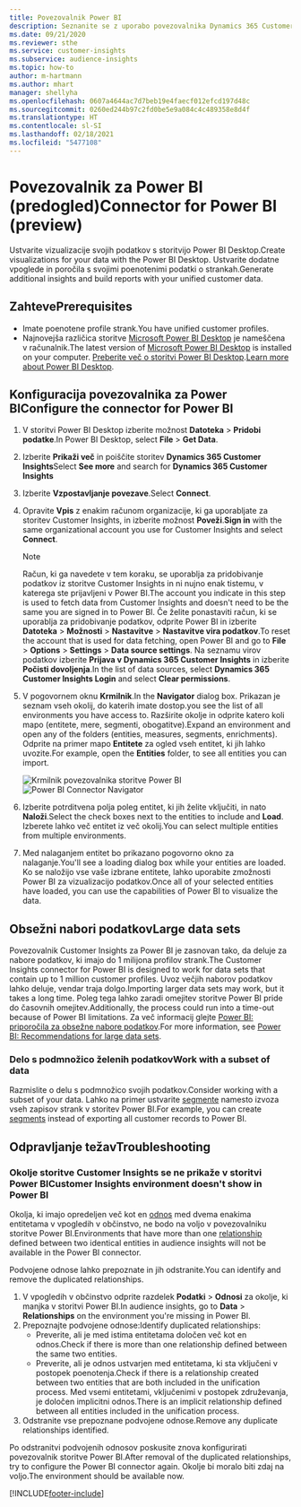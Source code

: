 ```yaml
---
title: Povezovalnik Power BI
description: Seznanite se z uporabo povezovalnika Dynamics 365 Customer Insights v storitvi Power BI.
ms.date: 09/21/2020
ms.reviewer: sthe
ms.service: customer-insights
ms.subservice: audience-insights
ms.topic: how-to
author: m-hartmann
ms.author: mhart
manager: shellyha
ms.openlocfilehash: 0607a4644ac7d7beb19e4faecf012efcd197d48c
ms.sourcegitcommit: 0260ed244b97c2fd0be5e9a084c4c489358e8d4f
ms.translationtype: HT
ms.contentlocale: sl-SI
ms.lasthandoff: 02/18/2021
ms.locfileid: "5477108"
---
```

# <a name="connector-for-power-bi-preview"></a><span data-ttu-id="a4075-103">Povezovalnik za Power BI (predogled)</span><span class="sxs-lookup"><span data-stu-id="a4075-103">Connector for Power BI (preview)</span></span>

<span data-ttu-id="a4075-104">Ustvarite vizualizacije svojih podatkov s storitvijo Power BI Desktop.</span><span class="sxs-lookup"><span data-stu-id="a4075-104">Create visualizations for your data with the Power BI Desktop.</span></span> <span data-ttu-id="a4075-105">Ustvarite dodatne vpoglede in poročila s svojimi poenotenimi podatki o strankah.</span><span class="sxs-lookup"><span data-stu-id="a4075-105">Generate additional insights and build reports with your unified customer data.</span></span>

## <a name="prerequisites"></a><span data-ttu-id="a4075-106">Zahteve</span><span class="sxs-lookup"><span data-stu-id="a4075-106">Prerequisites</span></span>

- <span data-ttu-id="a4075-107">Imate poenotene profile strank.</span><span class="sxs-lookup"><span data-stu-id="a4075-107">You have unified customer profiles.</span></span>
- <span data-ttu-id="a4075-108">Najnovejša različica storitve [Microsoft Power BI Desktop](https://powerbi.microsoft.com/desktop/) je nameščena v računalnik.</span><span class="sxs-lookup"><span data-stu-id="a4075-108">The latest version of [Microsoft Power BI Desktop](https://powerbi.microsoft.com/desktop/) is installed on your computer.</span></span> <span data-ttu-id="a4075-109">[Preberite več o storitvi Power BI Desktop](https://docs.microsoft.com/power-bi/desktop-what-is-desktop).</span><span class="sxs-lookup"><span data-stu-id="a4075-109">[Learn more about Power BI Desktop](https://docs.microsoft.com/power-bi/desktop-what-is-desktop).</span></span>

## <a name="configure-the-connector-for-power-bi"></a><span data-ttu-id="a4075-110">Konfiguracija povezovalnika za Power BI</span><span class="sxs-lookup"><span data-stu-id="a4075-110">Configure the connector for Power BI</span></span>

1. <span data-ttu-id="a4075-111">V storitvi Power BI Desktop izberite možnost **Datoteka** > **Pridobi podatke**.</span><span class="sxs-lookup"><span data-stu-id="a4075-111">In Power BI Desktop, select **File** > **Get Data**.</span></span>

1. <span data-ttu-id="a4075-112">Izberite **Prikaži več** in poiščite storitev **Dynamics 365 Customer Insights**</span><span class="sxs-lookup"><span data-stu-id="a4075-112">Select **See more** and search for **Dynamics 365 Customer Insights**</span></span>

1. <span data-ttu-id="a4075-113">Izberite **Vzpostavljanje povezave**.</span><span class="sxs-lookup"><span data-stu-id="a4075-113">Select **Connect**.</span></span>

1. <span data-ttu-id="a4075-114">Opravite **Vpis** z enakim računom organizacije, ki ga uporabljate za storitev Customer Insights, in izberite možnost **Poveži**.</span><span class="sxs-lookup"><span data-stu-id="a4075-114">**Sign in** with the same organizational account you use for Customer Insights and select **Connect**.</span></span>
   > [!NOTE]
   > <span data-ttu-id="a4075-115">Račun, ki ga navedete v tem koraku, se uporablja za pridobivanje podatkov iz storitve Customer Insights in ni nujno enak tistemu, v katerega ste prijavljeni v Power BI.</span><span class="sxs-lookup"><span data-stu-id="a4075-115">The account you indicate in this step is used to fetch data from Customer Insights and doesn't need to be the same you are signed in to Power BI.</span></span> <span data-ttu-id="a4075-116">Če želite ponastaviti račun, ki se uporablja za pridobivanje podatkov, odprite Power BI in izberite **Datoteka** > **Možnosti** > **Nastavitve** > **Nastavitve vira podatkov**.</span><span class="sxs-lookup"><span data-stu-id="a4075-116">To reset the account that is used for data fetching, open Power BI and go to **File** > **Options** > **Settings** > **Data source settings**.</span></span> <span data-ttu-id="a4075-117">Na seznamu virov podatkov izberite **Prijava v Dynamics 365 Customer Insights** in izberite **Počisti dovoljenja**.</span><span class="sxs-lookup"><span data-stu-id="a4075-117">In the list of data sources, select **Dynamics 365 Customer Insights Login** and select **Clear permissions**.</span></span>  

1. <span data-ttu-id="a4075-118">V pogovornem oknu **Krmilnik**.</span><span class="sxs-lookup"><span data-stu-id="a4075-118">In the **Navigator** dialog box.</span></span> <span data-ttu-id="a4075-119">Prikazan je seznam vseh okolij, do katerih imate dostop.</span><span class="sxs-lookup"><span data-stu-id="a4075-119">you see the list of all environments you have access to.</span></span> <span data-ttu-id="a4075-120">Razširite okolje in odprite katero koli mapo (entitete, mere, segmenti, obogatitve).</span><span class="sxs-lookup"><span data-stu-id="a4075-120">Expand an environment and open any of the folders (entities, measures, segments, enrichments).</span></span> <span data-ttu-id="a4075-121">Odprite na primer mapo **Entitete** za ogled vseh entitet, ki jih lahko uvozite.</span><span class="sxs-lookup"><span data-stu-id="a4075-121">For example, open the **Entities** folder, to see all entities you can import.</span></span>

   <span data-ttu-id="a4075-122">![Krmilnik povezovalnika storitve Power BI](media/power-bi-navigator.png "Krmilnik povezovalnika storitve Power BI")</span><span class="sxs-lookup"><span data-stu-id="a4075-122">![Power BI Connector Navigator](media/power-bi-navigator.png "Power BI Connector Navigator")</span></span>

1. <span data-ttu-id="a4075-123">Izberite potrditvena polja poleg entitet, ki jih želite vključiti, in nato **Naloži**.</span><span class="sxs-lookup"><span data-stu-id="a4075-123">Select the check boxes next to the entities to include and **Load**.</span></span> <span data-ttu-id="a4075-124">Izberete lahko več entitet iz več okolij.</span><span class="sxs-lookup"><span data-stu-id="a4075-124">You can select multiple entities from multiple environments.</span></span>

1. <span data-ttu-id="a4075-125">Med nalaganjem entitet bo prikazano pogovorno okno za nalaganje.</span><span class="sxs-lookup"><span data-stu-id="a4075-125">You'll see a loading dialog box while your entities are loaded.</span></span> <span data-ttu-id="a4075-126">Ko se naložijo vse vaše izbrane entitete, lahko uporabite zmožnosti Power BI za vizualizacijo podatkov.</span><span class="sxs-lookup"><span data-stu-id="a4075-126">Once all of your selected entities have loaded, you can use the capabilities of Power BI to visualize the data.</span></span>

## <a name="large-data-sets"></a><span data-ttu-id="a4075-127">Obsežni nabori podatkov</span><span class="sxs-lookup"><span data-stu-id="a4075-127">Large data sets</span></span>

<span data-ttu-id="a4075-128">Povezovalnik Customer Insights za Power BI je zasnovan tako, da deluje za nabore podatkov, ki imajo do 1 milijona profilov strank.</span><span class="sxs-lookup"><span data-stu-id="a4075-128">The Customer Insights connector for Power BI is designed to work for data sets that contain up to 1 million customer profiles.</span></span> <span data-ttu-id="a4075-129">Uvoz večjih naborov podatkov lahko deluje, vendar traja dolgo.</span><span class="sxs-lookup"><span data-stu-id="a4075-129">Importing larger data sets may work, but it takes a long time.</span></span> <span data-ttu-id="a4075-130">Poleg tega lahko zaradi omejitev storitve Power BI pride do časovnih omejitev.</span><span class="sxs-lookup"><span data-stu-id="a4075-130">Additionally, the process could run into a time-out because of Power BI limitations.</span></span> <span data-ttu-id="a4075-131">Za več informacij glejte [Power BI: priporočila za obsežne nabore podatkov](https://docs.microsoft.com/power-bi/admin/service-premium-what-is#large-datasets).</span><span class="sxs-lookup"><span data-stu-id="a4075-131">For more information, see [Power BI: Recommendations for large data sets](https://docs.microsoft.com/power-bi/admin/service-premium-what-is#large-datasets).</span></span> 

### <a name="work-with-a-subset-of-data"></a><span data-ttu-id="a4075-132">Delo s podmnožico želenih podatkov</span><span class="sxs-lookup"><span data-stu-id="a4075-132">Work with a subset of data</span></span>

<span data-ttu-id="a4075-133">Razmislite o delu s podmnožico svojih podatkov.</span><span class="sxs-lookup"><span data-stu-id="a4075-133">Consider working with a subset of your data.</span></span> <span data-ttu-id="a4075-134">Lahko na primer ustvarite [segmente](segments.md) namesto izvoza vseh zapisov strank v storitev Power BI.</span><span class="sxs-lookup"><span data-stu-id="a4075-134">For example, you can create [segments](segments.md) instead of exporting all customer records to Power BI.</span></span>

## <a name="troubleshooting"></a><span data-ttu-id="a4075-135">Odpravljanje težav</span><span class="sxs-lookup"><span data-stu-id="a4075-135">Troubleshooting</span></span>

### <a name="customer-insights-environment-doesnt-show-in-power-bi"></a><span data-ttu-id="a4075-136">Okolje storitve Customer Insights se ne prikaže v storitvi Power BI</span><span class="sxs-lookup"><span data-stu-id="a4075-136">Customer Insights environment doesn't show in Power BI</span></span>

<span data-ttu-id="a4075-137">Okolja, ki imajo opredeljen več kot en [odnos](relationships.md) med dvema enakima entitetama v vpogledih v občinstvo, ne bodo na voljo v povezovalniku storitve Power BI.</span><span class="sxs-lookup"><span data-stu-id="a4075-137">Environments that have more than one [relationship](relationships.md) defined between two identical entities in audience insights will not be available in the Power BI connector.</span></span>

<span data-ttu-id="a4075-138">Podvojene odnose lahko prepoznate in jih odstranite.</span><span class="sxs-lookup"><span data-stu-id="a4075-138">You can identify and remove the duplicated relationships.</span></span>

1. <span data-ttu-id="a4075-139">V vpogledih v občinstvo odprite razdelek **Podatki** > **Odnosi** za okolje, ki manjka v storitvi Power BI.</span><span class="sxs-lookup"><span data-stu-id="a4075-139">In audience insights, go to **Data** > **Relationships** on the environment you're missing in Power BI.</span></span>
2. <span data-ttu-id="a4075-140">Prepoznajte podvojene odnose:</span><span class="sxs-lookup"><span data-stu-id="a4075-140">Identify duplicated relationships:</span></span>
   - <span data-ttu-id="a4075-141">Preverite, ali je med istima entitetama določen več kot en odnos.</span><span class="sxs-lookup"><span data-stu-id="a4075-141">Check if there is more than one relationship defined between the same two entities.</span></span>
   - <span data-ttu-id="a4075-142">Preverite, ali je odnos ustvarjen med entitetama, ki sta vključeni v postopek poenotenja.</span><span class="sxs-lookup"><span data-stu-id="a4075-142">Check if there is a relationship created between two entities that are both included in the unification process.</span></span> <span data-ttu-id="a4075-143">Med vsemi entitetami, vključenimi v postopek združevanja, je določen implicitni odnos.</span><span class="sxs-lookup"><span data-stu-id="a4075-143">There is an implicit relationship defined between all entities included in the unification process.</span></span>
3. <span data-ttu-id="a4075-144">Odstranite vse prepoznane podvojene odnose.</span><span class="sxs-lookup"><span data-stu-id="a4075-144">Remove any duplicate relationships identified.</span></span>

<span data-ttu-id="a4075-145">Po odstranitvi podvojenih odnosov poskusite znova konfigurirati povezovalnik storitve Power BI.</span><span class="sxs-lookup"><span data-stu-id="a4075-145">After removal of the duplicated relationships, try to configure the Power BI connector again.</span></span> <span data-ttu-id="a4075-146">Okolje bi moralo biti zdaj na voljo.</span><span class="sxs-lookup"><span data-stu-id="a4075-146">The environment should be available now.</span></span>

[!INCLUDE[footer-include](../includes/footer-banner.md)]

